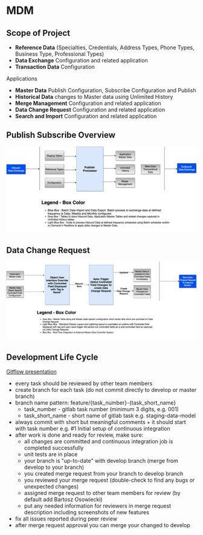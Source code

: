 # MDM

## Scope of Project

*  **Reference Data** (Specialties, Credentials, Address Types, Phone Types, Business Type,  Professional Types)
*  **Data Exchange** Configuration and related application
*  **Transaction Data** Configuration

Applications

*  **Master Data** Publish Configuration, Subscribe Configuration and Publish
*  **Historical Data** changes to Master data using Unlimited History
*  **Merge Management** Configuration and related application
*  **Data Change Request** Configuration and related application
*  **Search and Import** Configuration and related application


## Publish Subscribe Overview
![](MDM.png)


## Data Change Request
![](DCR.png)

## Development Life Cycle

[Gitflow presentation](https://docs.google.com/presentation/d/1pC0jvM2OdRScSSgZXtCVeIUChTR1DagBpMrEEthVkJI/edit?usp=sharing)

* every task should be reviewed by other team members
* create branch for each task (do not commit directly to develop or master branch)
* branch name pattern: feature/{task_number}-{task_short_name}
  * task_number - gitlab task number (minimum 3 digits, e.g. 001)
  * task_short_name - short name of gitlab task e.g. staging-data-model
* always commit with short but meaningful comments + it should start with task number e.g. #1 Initial setup of continuous integration  
* after work is done and ready for review, make sure:
  * all changes are committed and continuous integration job is completed successfully
  * unit tests are in place
  * your branch is "up-to-date" with develop branch (merge from develop to your branch)
  * you created merge request from your branch to develop branch
  * you reviewed your merge request (double-check to find any bugs or unexpected changes)
  * assigned merge request to other team members for review (by default add Bartosz Osowiecki)
  * put any needed information for reviewers in merge request description including screenshots of new features
* fix all issues reported during peer review
* after merge request approval you can merge your changed to develop

